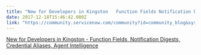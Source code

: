 ```yaml
---
title: "New for Developers in Kingston   Function Fields Notification Digests Credential Aliases Agent Intelligence"
date: 2017-12-18T15:46:42.000Z
link: "https://community.servicenow.com/community?id=community_blog&sys_id=5d5d6629dbd0dbc01dcaf3231f961931"
---
```

<p><a title="New for Developers in Kingston -  Function Fields, Notification Digests, Credential Aliases, Agent Intelligence" __default_attr="7458" __jive_macro_name="blogpost" class="jive_macro jive_macro_blogpost" data-orig-content="New for Developers in Kingston -  Function Fields, Notification Digests, Credential Aliases, Agent Intelligence" data-renderedposition="10_8_694_16" href="/community?id=community_blog&sys_id=259dea69dbd0dbc01dcaf3231f961967">New for Developers in Kingston -  Function Fields, Notification Digests, Credential Aliases, Agent Intelligence</a> </p>